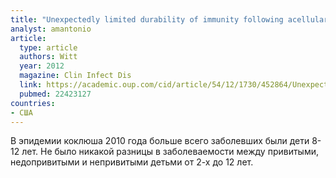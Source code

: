 ```yaml
---
title: "Unexpectedly limited durability of immunity following acellular pertussis vaccination in preadolescents in a North American outbreak"
analyst: amantonio
article:
  type: article
  authors: Witt
  year: 2012
  magazine: Clin Infect Dis
  link: https://academic.oup.com/cid/article/54/12/1730/452864/Unexpectedly-Limited-Durability-of-Immunity
  pubmed: 22423127
countries:
- США
---
```


В эпидемии коклюша 2010 года больше всего заболевших были дети 8-12 лет. Не было никакой разницы в заболеваемости между привитыми, недопривитыми и непривитыми детьми от 2-х до 12 лет.
